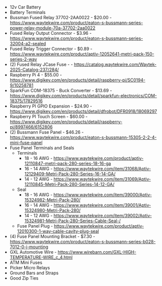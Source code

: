 * 12v Car Battery
* Battery Terminals
* Bussman Fused Relay 37702-2AA0022 - $20.00 - <https://www.waytekwire.com/product/eaton-s-bussmann-series-power-relay-module-70a-37702-2aa0022>
* Fused Relay Output Connector - $3.96 - <https://www.waytekwire.com/product/eaton-s-bussmann-series-32004-a2-sealed>
* Fused Relay Trigger Connector - $0.89 - <https://www.waytekwire.com/product/aptiv-12052641-metri-pack-150-series-2-way>
* (2) Fused Relay JCase Fuse - - <https://catalog.waytekwire.com/Waytek-2025-Catalog-237/284/>
* Raspberry Pi 4 - $55.00 - <https://www.digikey.com/en/products/detail/raspberry-pi/SC0194-9/10258781>
* SparkFun COM-18375 - Buck Converter - $13.69 - <https://www.digikey.com/en/products/detail/sparkfun-electronics/COM-18375/17829516>
* Raspberry PI GPIO Expansion - $24.90 - <https://www.digikey.com/en/products/detail/dfrobot/DFR0918/18069297>
* Raspberry PI Touch Screen - $60.00 - <https://www.digikey.com/en/products/detail/raspberry-pi/8997466/6152806>
* (2) Bussmann Fuse Panel - $46.26 - <https://www.waytekwire.com/product/eaton-s-bussmann-15305-2-2-4-mini-fuse-panel>
* Fuse Panel Terminals and Seals
  * Terminals
    * 18 - 16 AWG - <https://www.waytekwire.com/product/aptiv-12110847-metri-pack-280-series-18-16-ga>
    * 16 - 14 AWG - <https://www.waytekwire.com/item/31068/Aptiv-12129409-Metri-Pack-280-Series-16-14-GA/>
    * 14 - 12 AWG - <https://www.waytekwire.com/item/31069/Aptiv-12110845-Metri-Pack-280-Series-14-12-GA/>
  * Seal
    * 18 - 16 AWG - <https://www.waytekwire.com/item/39000/Aptiv-15324982-Metri-Pack-280/>
    * 16 - 14 AWG - <https://www.waytekwire.com/item/39001/Aptiv-15324980-Metri-Pack-280/>
    * 14 - 12 AWG - <https://www.waytekwire.com/item/39002/Aptiv-15324981-Metri-Pack-280-Series-Cable-Seal-/>
  * Fuse Panel Plug - <https://www.waytekwire.com/product/aptiv-12010300-1-way-cable-cavity-plug-seal>
* (4) Fuse Panel Mounting Bracket - $7.30 - <https://www.waytekwire.com/product/eaton-s-bussmann-series-b028-7012-0-j-mounting>
* GXL Automotive Wire - <https://www.wirebarn.com/GXL-HIGH-TEMPERATURE-WIRE_c_4.html>
* ATM Mini Fuses
* Picker Micro Relays
* Ground Bars and Straps
* Good Zip Ties
